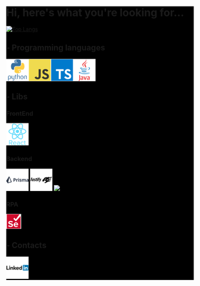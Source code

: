 <div style="background: black"; width: 100%>
  <h1> 
    Hi, here's what you're looking for...
  </h1>
  <div style="width: 20%;">
      <a href="https://github.com/SeuPerfilAqui/github-readme-stats">
        <img src="https://github-readme-stats.vercel.app/api/top-langs/?username=Deivyson1401&langs_count=8" alt="Top Langs" />
      </a>
  </div>
<div>
  <h2>
    - Programming languages
  </h2>
  <div style="display: flex">
    <img style="width: 60px;" src="https://github.com/devicons/devicon/blob/master/icons/python/python-original-wordmark.svg">  
    <img style="width: 60px;" src="https://github.com/devicons/devicon/blob/master/icons/javascript/javascript-original.svg">  
    <img style="width: 60px;" src="https://github.com/devicons/devicon/blob/master/icons/typescript/typescript-original.svg">  
    <img style="width: 60px;" src="https://github.com/devicons/devicon/blob/master/icons/java/java-original-wordmark.svg">  
  </div>
  <div>
    <h2>
      - Libs
    </h2>
    <div>
      <h3>
        FrontEnd
      </h3>
      <img style="width: 60px;" src="https://github.com/devicons/devicon/blob/master/icons/react/react-original-wordmark.svg">
    </div>
    <div>
      <h3>
        Backend
      </h3>
      <img style="width: 60px;" src="https://github.com/devicons/devicon/blob/master/icons/prisma/prisma-original-wordmark.svg">  
      <img style="width: 60px;" src="https://github.com/devicons/devicon/blob/master/icons/fastify/fastify-original-wordmark.svg">
      <img style="width: 60px;" src="https://www.google.com/search?sca_esv=b3b81d1d30ec7baa&sca_upv=1&rlz=1C1PRUC_enBR1000BR1000&sxsrf=ADLYWIKzR4_dt1f3X-QlwSi2K7VqYdE1Sg:1725595592543&q=jwt&udm=2&fbs=AEQNm0AuaLfhdrtx2b9ODfK0pnmi046uB92frSWoVskpBryHTrdWqiVbaH6EqK0Fq9hkAkqRDuhGs7UQnPtZiL0Bzcj78aaFR2vnR4DfQyahVzxKNZ-VoKcrAD9jNGPqmm8itYsMJ63gZJ3Jv7vncW47bra6m41W0olgyz_o1Llfv8ZXMt4nMs99xDUCwxjjkpV60H1-NE5oNu26DMHChVOYz41OnijEXQ&sa=X&ved=2ahUKEwjD-MbCuK2IAxUbpZUCHV_TImMQtKgLegQIFxAB#vhid=Usgaqd96FamDsM&vssid=mosaic">
    </div>
    <div>
      <h3>
        RPA
      </h3>
        <img style="width: 40px;" src="https://github.com/devicons/devicon/blob/master/icons/selenium/selenium-original.svg">
    </div>
  </div>
  <div>
    <h2>
      - Contacts
    </h2>
      <a href="https://www.linkedin.com/in/deivyson-silva-218b84297" target="blank">
        <img style="width: 60px;" src="https://github.com/devicons/devicon/blob/master/icons/linkedin/linkedin-original-wordmark.svg">
      </a>
  </div>
</div>
</div>
